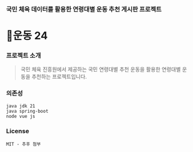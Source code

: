 ### 국민 체육 데이터를 활용한 연령대별 운동 추천 게시판 프로젝트
# 💪운동 24

### 프로젝트 소개
> 국민 체육 진흥원에서 제공하는 국민 연령대별 추천 운동을 활용한 연령대별 운동을 추천하는 프로젝트입니다.

### 의존성
```
java jdk 21
java spring-boot
node vue js
```
### License
```
MIT - 추후 첨부
```
